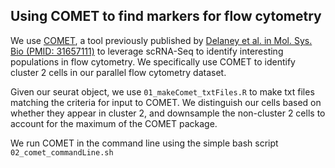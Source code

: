 ## Using COMET to find markers for flow cytometry

We use [COMET](http://www.cometsc.com/index), a tool previously published by [Delaney et al. in Mol. Sys. Bio (PMID: 31657111)](https://pubmed.ncbi.nlm.nih.gov/31657111/) to leverage scRNA-Seq to identify interesting populations in flow cytometry. We specifically use COMET to identify cluster 2 cells in our parallel flow cytometry dataset.

Given our seurat object, we use `01_makeComet_txtFiles.R` to make txt files matching the criteria for input to COMET. We distinguish our cells based on whether they appear in cluster 2, and downsample the non-cluster 2 cells to account for the maximum of the COMET package. 

We run COMET in the command line using the simple bash script `02_comet_commandLine.sh`
